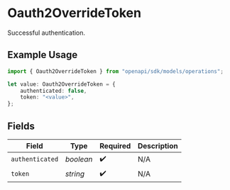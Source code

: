 # Oauth2OverrideToken

Successful authentication.

## Example Usage

```typescript
import { Oauth2OverrideToken } from "openapi/sdk/models/operations";

let value: Oauth2OverrideToken = {
    authenticated: false,
    token: "<value>",
};
```

## Fields

| Field              | Type               | Required           | Description        |
| ------------------ | ------------------ | ------------------ | ------------------ |
| `authenticated`    | *boolean*          | :heavy_check_mark: | N/A                |
| `token`            | *string*           | :heavy_check_mark: | N/A                |